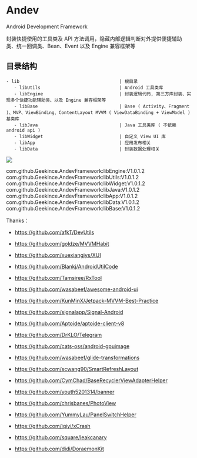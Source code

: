 # Andev
Android Development Framework

封装快捷使用的工具类及 API 方法调用，隐藏内部逻辑判断对外提供便捷辅助类、统一回调类、Bean、Event 以及 Engine 兼容框架等

## 目录结构

```
- lib                                      | 根目录
   - libUtils                              | Android 工具类库
   - libEngine                             | 封装逻辑代码, 第三方库封装、实现多个快捷功能辅助类、以及 Engine 兼容框架等
   - libBase                               | Base ( Activity、Fragment )、MVP、ViewBinding、ContentLayout MVVM ( ViewDataBinding + ViewModel ) 基类库
   - libJava                               | Java 工具类库 ( 不依赖 android api )
   - libWidget                             | 自定义 View UI 库
   - libApp                                | 应用发布相关
   - libData                               | 封装数据处理相关
```

[![](https://jitpack.io/v/Geekince/AndevFramework.svg)](https://jitpack.io/#Geekince/AndevFramework)

com.github.Geekince.AndevFramework:libEngine:V1.0.1.2
com.github.Geekince.AndevFramework:libUtils:V1.0.1.2
com.github.Geekince.AndevFramework:libWidget:V1.0.1.2
com.github.Geekince.AndevFramework:libJava:V1.0.1.2
com.github.Geekince.AndevFramework:libApp:V1.0.1.2
com.github.Geekince.AndevFramework:libData:V1.0.1.2
com.github.Geekince.AndevFramework:libBase:V1.0.1.2

Thanks：

- https://github.com/afkT/DevUtils
- https://github.com/goldze/MVVMHabit
- https://github.com/xuexiangjys/XUI
- https://github.com/Blankj/AndroidUtilCode
- https://github.com/Tamsiree/RxTool
- https://github.com/wasabeef/awesome-android-ui
- https://github.com/KunMinX/Jetpack-MVVM-Best-Practice

- https://github.com/signalapp/Signal-Android
- https://github.com/Aptoide/aptoide-client-v8
- https://github.com/DrKLO/Telegram

- https://github.com/cats-oss/android-gpuimage
- https://github.com/wasabeef/glide-transformations
- https://github.com/scwang90/SmartRefreshLayout
- https://github.com/CymChad/BaseRecyclerViewAdapterHelper
- https://github.com/youth5201314/banner
- https://github.com/chrisbanes/PhotoView
- https://github.com/YummyLau/PanelSwitchHelper

- https://github.com/iqiyi/xCrash
- https://github.com/square/leakcanary
- https://github.com/didi/DoraemonKit